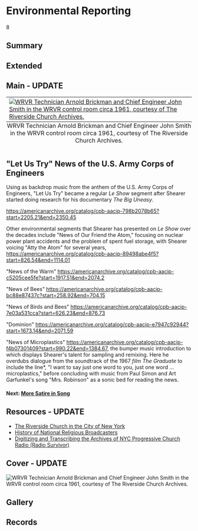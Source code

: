 # Environmental Reporting

8

## Summary

## Extended

## Main - UPDATE

<table class="exhibit-image half-image">
<caption align="bottom" class="exhibit-caption">WRVR Technician Arnold Brickman and Chief Engineer John Smith in the WRVR control room circa 1961, courtesy of The Riverside Church Archives.</caption>
<tr><td><a href="https://s3.amazonaws.com/americanarchive.org/exhibits/24.+WRVR+Technician+Arnold+Brickman+and+Chief+Engineer+John+Smitch+in+the+WRVR+control+room+circa+1961+CREDIT+The+Riverside+Church+Archives.jpg" target="_blank"><img src="https://s3.amazonaws.com/americanarchive.org/exhibits/24.+WRVR+Technician+Arnold+Brickman+and+Chief+Engineer+John+Smitch+in+the+WRVR+control+room+circa+1961+CREDIT+The+Riverside+Church+Archives.jpg" class="big-image" alt="WRVR Technician Arnold Brickman and Chief Engineer John Smith in the WRVR control room circa 1961, courtesy of The Riverside Church Archives."/></a></td></tr>
</table>

## "Let Us Try" News of the U.S. Army Corps of Engineers

Using as backdrop music from the anthem of the U.S. Army Corps of Engineers, "Let Us Try" became a regular *Le Show* segment after Shearer started doing research for his documentary *The Big Uneasy*.

https://americanarchive.org/catalog/cpb-aacip-798b2078b65?start=2205.21&end=2350.45

Other environmental segments that Shearer has presented on *Le Show* over the decades include "News of Our Friend the Atom," focusing on nuclear power plant accidents and the problem of spent fuel storage, with Shearer voicing "Atty the Atom" for several years, https://americanarchive.org/catalog/cpb-aacip-89498abe4f5?start=826.54&end=1114.01  

"News of the Warm" 
https://americanarchive.org/catalog/cpb-aacip-c5205cee5fe?start=1917.51&end=2074.2   

"News of Bees" 
https://americanarchive.org/catalog/cpb-aacip-bc88e87437c?start=258.92&end=704.15  

"News of Birds and Bees" 
https://americanarchive.org/catalog/cpb-aacip-7e03a531cca?start=626.23&end=876.73 

"Dominion" 
https://americanarchive.org/catalog/cpb-aacip-e7947c92944?start=1673.14&end=2071.59 

"News of Microplastics"
https://americanarchive.org/catalog/cpb-aacip-f4b07301409?start=990.22&end=1384.67, the bumper music introduction to which displays Shearer's talent for sampling and remixing. Here he overdubs dialogue from the soundtrack of the 1967 *film The Graduate* to include the line*, "I want to say just one word to you, just one word … microplastics," before concluding with music from Paul Simon and Art Garfunkel's song "Mrs. Robinson" as a sonic bed for reading the news.

#### Next: [More Satire in Song](/exhibits/le-show/4-5-more-satire-in-song)

## Resources - UPDATE

- [The Riverside Church in the City of New York](https://www.trcnyc.org/)
- [History of National Religious Broadcasters](https://nrb.org/who-we-are/our-history/)
- [Digitizing and Transcribing the Archives of NYC Progressive Church Radio (Radio Survivor)](https://www.radiosurvivor.com/2021/06/podcast-301-digitizing-transcribing-the-archives-of-nyc-progressive-church-radio/)


## Cover - UPDATE
  <img title="Cover Image" alt="WRVR Technician Arnold Brickman and Chief Engineer John Smith in the WRVR control room circa 1961, courtesy of The Riverside Church Archives." src="https://s3.amazonaws.com/americanarchive.org/exhibits/24.+WRVR+Technician+Arnold+Brickman+and+Chief+Engineer+John+Smitch+in+the+WRVR+control+room+circa+1961+CREDIT+The+Riverside+Church+Archives.jpg">

## Gallery

## Records
